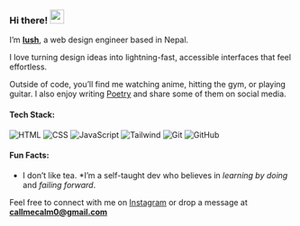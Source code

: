 ### Hi there! <img src="https://emojis.slackmojis.com/emojis/images/1536351075/4594/blob-wave.gif" width="25"/>

I’m [**Iush**](https://www.miraya.teh), a web design engineer based in Nepal.

I love turning design ideas into lightning-fast, accessible interfaces that feel effortless.

Outside of code, you’ll find me watching anime, hitting the gym, or playing guitar. I also enjoy writing [Poetry](https://mirayatech.hashnode.dv/) and share some of them on social media.

#### Tech Stack:

![HTML](https://img.shields.io/badge/-HTML5-E34F26?style=flat&logo=html5&logoColor=fff)
![CSS](https://img.shields.io/badge/-CSS3-1572B6?style=flat&logo=css3)
![JavaScript](https://img.shields.io/badge/-JavaScript-F7DF1E?style=flat&logo=javascript&logoColor=000)
![Tailwind](https://img.shields.io/badge/-Tailwind%20CSS-38B2AC?style=flat&logo=tailwind-css)
![Git](https://img.shields.io/badge/-Git-F05032?style=flat&logo=git&logoColor=fff)
![GitHub](https://img.shields.io/badge/-GitHub-181717?style=flat&logo=github)

#### Fun Facts:

* I don’t like tea.
*I’m a self-taught dev who believes in *learning by doing* and *failing forward*.

Feel free to connect with me on [Instagram](https://instagram.com/theonlycalm) or drop a message at **callmecalm0@gmail.com**

